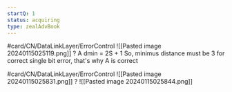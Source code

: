 ```yaml
---
startQ: 1
status: acquiring
type: zealAdvBook
---
```



#card/CN/DataLinkLayer/ErrorControl
![[Pasted image 20240115025119.png]]
?
A
dmin = 2S + 1
So, minimus distance must be 3 for correct single bit error, that's why A is correct <!--SR:!2024-01-17,2,150-->


#card/CN/DataLinkLayer/ErrorControl
![[Pasted image 20240115025831.png]]
?
![[Pasted image 20240115025844.png]] <!--SR:!2024-01-17,2,150-->


